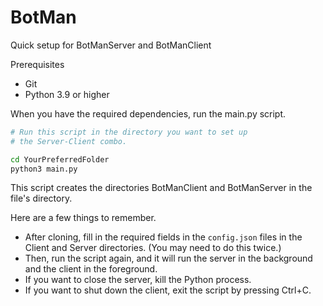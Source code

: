 # BotMan
Quick setup for BotManServer and BotManClient

Prerequisites
- Git
- Python 3.9 or higher

When you have the required dependencies, run the main.py script.


```bash
# Run this script in the directory you want to set up 
# the Server-Client combo.

cd YourPreferredFolder
python3 main.py
```
This script creates the directories BotManClient and BotManServer in the file's directory.


Here are a few things to remember.
- After cloning, fill in the required fields in the `config.json` files in the Client and Server directories. (You may need to do this twice.)
- Then, run the script again, and it will run the server in the background and the client in the foreground.
- If you want to close the server, kill the Python process.
- If you want to shut down the client, exit the script by pressing Ctrl+C.
